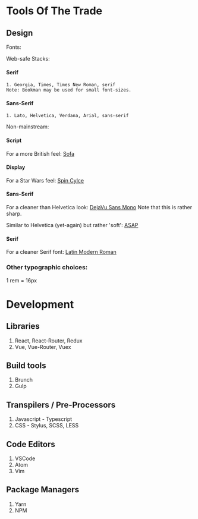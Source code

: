 # Tools Of The Trade

## Design

Fonts:

 Web-safe Stacks:

  #### Serif
    1. Georgia, Times, Times New Roman, serif
    Note: Bookman may be used for small font-sizes.
  
  #### Sans-Serif
    1. Lato, Helvetica, Verdana, Arial, sans-serif


 Non-mainstream:

  #### Script
  
   For a more British feel: [Sofa](https://www.fontsquirrel.com/fonts/sofia)

  #### Display
   
   For a Star Wars feel: [Spin Cylce](https://www.fontsquirrel.com/fonts/Spin-Cycle-OT)

  #### Sans-Serif

   For a cleaner than Helvetica look: [DejaVu Sans Mono](https://www.fontsquirrel.com/fonts/DejaVu-Sans-Mono)
   Note that this is rather sharp. 

   Similar to Helvetica (yet-again) but rather 'soft': [ASAP](https://www.fontsquirrel.com/fonts/asap)

  #### Serif

   For a cleaner Serif font: [Latin Modern Roman](https://www.fontsquirrel.com/fonts/Latin-Modern-Roman)    

 ### Other typographic choices:
   
   1 rem = 16px




# Development

  ## Libraries

   1. React, React-Router, Redux
   2. Vue, Vue-Router, Vuex

  ## Build tools
   
   1. Brunch
   2. Gulp
  
  ## Transpilers / Pre-Processors

   1. Javascript - Typescript
   2. CSS - Stylus, SCSS, LESS

  ## Code Editors
   
   1. VSCode
   2. Atom
   3. Vim

  ## Package Managers

   1. Yarn
   2. NPM